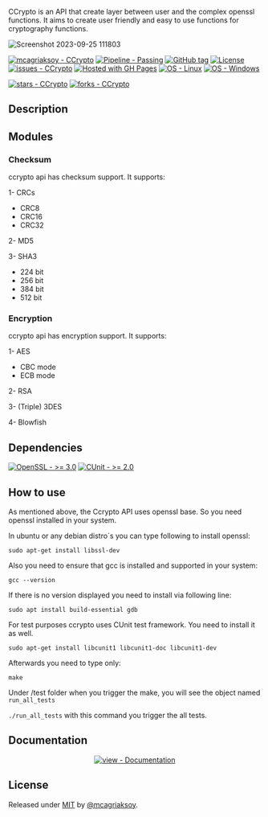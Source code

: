 CCrypto is an API that create layer between user and the complex openssl functions. It aims to create user friendly and easy to use functions for cryptography functions.

![Screenshot 2023-09-25 111803](https://github.com/mcagriaksoy/CCrypto/assets/20202577/2640d0d5-5fcd-4722-9de3-0df76f4123c9)

<a href="https://github.com/mcagriaksoy/CCrypto" title="Go to GitHub repo"><img src="https://img.shields.io/static/v1?label=mcagriaksoy&message=CCrypto&color=blue&logo=github" alt="mcagriaksoy - CCrypto"></a>
[![Pipeline - Passing](https://img.shields.io/badge/Pipeline-Passing-2ea44f)](https://)
<a href="https://github.com/mcagriaksoy/CCrypto/releases/"><img src="https://img.shields.io/github/tag/mcagriaksoy/CCrypto?include_prereleases=&sort=semver&color=blue" alt="GitHub tag"></a>
<a href="#license"><img src="https://img.shields.io/badge/License-MIT-blue" alt="License"></a>
<a href="https://github.com/mcagriaksoy/CCrypto/issues"><img src="https://img.shields.io/github/issues/mcagriaksoy/CCrypto" alt="issues - CCrypto"></a>
[![Hosted with GH Pages](https://img.shields.io/badge/Hosted_with-GitHub_Pages-blue?logo=github&logoColor=white)](https://pages.github.com/ "Go to GitHub Pages homepage")
[![OS - Linux](https://img.shields.io/badge/OS-Linux-blue?logo=linux&logoColor=white)](https://www.linux.org/ "Go to Linux homepage")
[![OS - Windows](https://img.shields.io/badge/OS-Windows-blue?logo=windows&logoColor=white)](https://www.microsoft.com/ "Go to Microsoft homepage")

<a href="https://github.com/mcagriaksoy/CCrypto"><img src="https://img.shields.io/github/stars/mcagriaksoy/CCrypto?style=social" alt="stars - CCrypto"></a>
<a href="https://github.com/mcagriaksoy/CCrypto"><img src="https://img.shields.io/github/forks/mcagriaksoy/CCrypto?style=social" alt="forks - CCrypto"></a>

## Description

## Modules
### Checksum
ccrypto api has checksum support. It supports:

1- CRCs
  - CRC8
  - CRC16
  - CRC32

2- MD5

3- SHA3
  - 224 bit
  - 256 bit
  - 384 bit
  - 512 bit

### Encryption
ccrypto api has encryption support. It supports:

1- AES
  - CBC mode
  - ECB mode

2- RSA

3- (Triple) 3DES

4- Blowfish

## Dependencies
[![OpenSSL - >= 3.0](https://img.shields.io/badge/OpenSSL->=_3.0-2ea44f)](https://www.openssl.org/source/)
[![CUnit - >= 2.0](https://img.shields.io/badge/CUnit->=_2.0-2ea44f)](https://cunit.sourceforge.net)

## How to use
As mentioned above, the Ccrypto API uses openssl base. So you need openssl installed in your system.

In ubuntu or any debian distro`s you can type following to install openssl:

` sudo apt-get install libssl-dev `

Also you need to ensure that gcc is installed and supported in your system:

` gcc --version ` 

If there is no version displayed you need to install via following line:

` sudo apt install build-essential gdb `

For test purposes ccrypto uses CUnit test framework. You need to install it as well.

` sudo apt-get install libcunit1 libcunit1-doc libcunit1-dev `

Afterwards you need to type only:

` make `

Under /test folder when you trigger the make, you will see the object named `run_all_tests`

`./run_all_tests` with this command you trigger the all tests.


</div>
<h2>Documentation</h2>
<div align="center">
<a href="/docs/" title="Go to project documentation"><img src="https://img.shields.io/badge/view-Documentation-blue?style=for-the-badge" alt="view - Documentation"></a>

</div>
<h2>License</h2>
Released under <a href="/LICENSE">MIT</a> by <a href="https://github.com/mcagriaksoy">@mcagriaksoy</a>.
